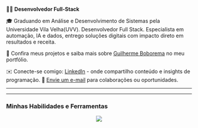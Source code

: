 🧑‍💻 **Desenvolvedor Full-Stack**

🎓 Graduando em Análise e Desenvolvimento de Sistemas pela Universidade Vila Velha(UVV). Desenvolvedor Full Stack. Especialista em automação, IA e dados, entrego soluções digitais com impacto direto em resultados e receita.

🔗 Confira meus projetos e saiba mais sobre [Guilherme Boborema]([https://luisguiborborema.github.io/BorboremaPortolio/) no meu portfólio.

✉️ Conecte-se comigo: [LinkedIn](https://www.linkedin.com/in/guiherme-borborema/) - onde compartilho conteúdo e insights de programação.
📧 [Envie um e-mail](mailto:gui.borborema.it@gmail.com) para colaborações ou oportunidades.

---

---

### Minhas Habilidades e Ferramentas

<p align="center">
  <img src="https://skillicons.dev/icons?i=py,js,cs,css,html,php,aws,docker,mysql,postgres,linux,vscode,figma,git,github alt="Minhas Habilidades">
</p>
